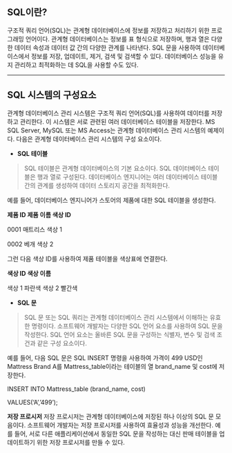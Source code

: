**SQL이란?**
-----------

구조적 쿼리 언어(SQL)는 관계형 데이터베이스에 정보를 저장하고 처리하기 위한 프로그래밍 언어이다. 관계형 데이터베이스는 정보를 표 형식으로 저장하며, 행과 열은 다양한 데이터 속성과 데이터 값 간의 다양한 관계를 나타낸다. SQL 문을 사용하여 데이터베이스에서 정보를 저장, 업데이트, 제거, 검색 및 검색할 수 있다. 데이터베이스 성능을 유지 관리하고 최적화하는 데 SQL을 사용할 수도 있다.

***

**SQL 시스템의 구성요소**
---------------------

관계형 데이터베이스 관리 시스템은 구조적 쿼리 언어(SQL)를 사용하여 데이터를 저장하고 관리한다. 이 시스템은 서로 관련된 여러 데이터베이스 테이블을 저장한다. MS SQL Server, MySQL 또는 MS Access는 관계형 데이터베이스 관리 시스템의 예제이다. 다음은 관계형 데이터베이스 관리 시스템의 구성 요소이다. 

- **SQL 테이블**
> SQL 테이블은 관계형 데이터베이스의 기본 요소이다. SQL 데이터베이스 테이블은 행과 열로 구성된다. 데이터베이스 엔지니어는 여러 데이터베이스 테이블 간의 관계를 생성하여 데이터 스토리지 공간을 최적화한다.

 예를 들어, 데이터베이스 엔지니어가 스토어의 제품에 대한 SQL 테이블을 생성한다. 

 **제품 ID 제품 이름 색상 ID**

  0001  매트리스 색상 1

  0002   베개   색상 2

 그런 다음 색상 ID를 사용하여 제품 테이블을 색상표에 연결한다.

 **색상 ID 색상 이름**

  색상 1  파란색
  색상 2  빨간색

- **SQL 문**
> SQL 문 또는 SQL 쿼리는 관계형 데이터베이스 관리 시스템에서 이해하는 유효한 명령이다. 소프트웨어 개발자는 다양한 SQL 언어 요소를 사용하여 SQL 문을 작성한다. SQL 언어 요소는 올바른 SQL 문을 구성하는 식별자, 변수 및 검색 조건과 같은 구성 요소이다.

 예를 들어, 다음 SQL 문은 SQL INSERT 명령을 사용하여 가격이 499 USD인 Mattress Brand A를 Mattress_table이라는 테이블의 열 brand_name 및 cost에 저장한다.

 INSERT INTO Mattress_table (brand_name, cost)

 VALUES(‘A’,’499’);

 **저장 프로시저**
 저장 프로시저는 관계형 데이터베이스에 저장된 하나 이상의 SQL 문 모음이다. 소프트웨어 개발자는 저장 프로시저를 사용하여 효율성과 성능을 개선한다. 예를 들어, 서로 다른 애플리케이션에서 동일한 SQL 문을 작성하는 대신 판매 테이블을 업데이트하기 위한 저장 프로시저를 만들 수 있다. 

